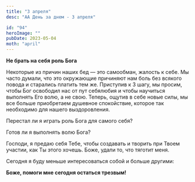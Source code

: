 ```yaml
---
title: "3 апреля"
desc: "АА День за днем - 3 апреля"

id: "94"
heroImage: ""
pubDate: 2023-05-04
moth: "april"
---
```


**Не брать на себя роль Бога**

Некоторые из причин наших бед — это самообман, жалость к себе. Мы часто
думали, что это окружающие причиняют нам боль без всякого повода и старались
платить тем же. Приступив к 3 шагу, мы просим, чтобы Бог освободил нас от пут
себялюбия и чтобы научиться выполнять Его волю, а не свою. Теперь, ощутив в
себе новые силы, мы все больше приобретаем душевное спокойствие, которое так
необходимо для нашего выздоровления.

Перестал ли я играть роль Бога для самого себя?

Готов ли я выполнять волю Бога?

Господи, я предаю себя Тебе, чтобы создавать и творить при Твоем участии, как
Ты этого хочешь. Боже, удали то, что тяготит меня.

Сегодня я буду меньше интересоваться собой и больше другими:

**Боже, помоги мне сегодня остаться трезвым!**
